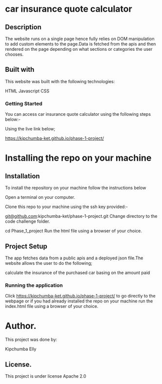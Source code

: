 # car insurance quote calculator
## Description
The website runs on a single page hence fully relies on DOM manipulation to add custom elements to the page.Data is fetched from the apis and then rendered on the page depending on what sections or categories the user chooses.

## Built with
This website was built with the following technologies:

HTML
Javascript
CSS
###  Getting Started
You can access car insurance quote calculator using the following steps below:-

Using the live link below;

https://kipchumba-ket.github.io/phase-1-project/

# Installing the repo on your machine

## Installation
To install the repository on your machine follow the instructions below

Open a terminal on your computer.

Clone this repo to your machine using the ssh key provided:-

git@github.com:kipchumba-ket/phase-1-project.git
Change directory to the code challenge folder.

cd Phase_1_project
Run the html file using a browser of your choice.

## Project Setup
The app fetches data from a  public apis and a deployed json file.The website allows the user to do the following;

calculate the insurance of the purchased car basing on the amount paid
### Running the application
Click https://kipchumba-ket.github.io/phase-1-project/   to go directly to the webpage or if you had already installed the repo on your machine run the index.html file using a browser of your choice.



# Author.
This project was done by:

Kipchumba Elly

## License.
This project is under license Apache 2.0